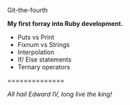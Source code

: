 Git-the-fourth

**My first forray into Ruby development.**

* Puts vs Print
* Fixnum vs Strings
* Interpolation
* If/ Else statements
* Ternary operators

==============

*All hail Edward IV, long live the king!*
